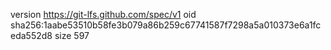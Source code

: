 version https://git-lfs.github.com/spec/v1
oid sha256:1aabe53510b58fe3b079a86b259c67741587f7298a5a010373e6a1fceda552d8
size 597
